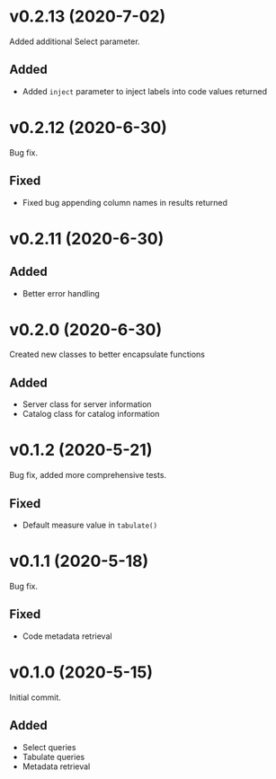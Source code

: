 # v0.2.13 (2020-7-02)
Added additional Select parameter.
## Added
- Added `inject` parameter to inject labels into code values returned

# v0.2.12 (2020-6-30)
Bug fix.
## Fixed
- Fixed bug appending column names in results returned

# v0.2.11 (2020-6-30)
## Added
- Better error handling

# v0.2.0 (2020-6-30)
Created new classes to better encapsulate functions
## Added
- Server class for server information
- Catalog class for catalog information

# v0.1.2 (2020-5-21)
Bug fix, added more comprehensive tests.
## Fixed
- Default measure value in `tabulate()`

# v0.1.1 (2020-5-18)
Bug fix.
## Fixed
- Code metadata retrieval

# v0.1.0 (2020-5-15)
Initial commit.
## Added
- Select queries
- Tabulate queries
- Metadata retrieval
